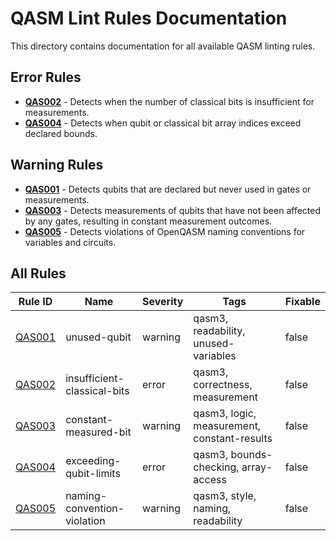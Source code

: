 # QASM Lint Rules Documentation

This directory contains documentation for all available QASM linting rules.

## Error Rules

- **[QAS002](QAS002.md)** - Detects when the number of classical bits is insufficient for measurements.
- **[QAS004](QAS004.md)** - Detects when qubit or classical bit array indices exceed declared bounds.

## Warning Rules

- **[QAS001](QAS001.md)** - Detects qubits that are declared but never used in gates or measurements.
- **[QAS003](QAS003.md)** - Detects measurements of qubits that have not been affected by any gates, resulting in constant measurement outcomes.
- **[QAS005](QAS005.md)** - Detects violations of OpenQASM naming conventions for variables and circuits.

## All Rules

| Rule ID | Name | Severity | Tags | Fixable |
|---------|------|----------|------|---------|
| [QAS001](QAS001.md) | unused-qubit | warning | qasm3, readability, unused-variables | false |
| [QAS002](QAS002.md) | insufficient-classical-bits | error | qasm3, correctness, measurement | false |
| [QAS003](QAS003.md) | constant-measured-bit | warning | qasm3, logic, measurement, constant-results | false |
| [QAS004](QAS004.md) | exceeding-qubit-limits | error | qasm3, bounds-checking, array-access | false |
| [QAS005](QAS005.md) | naming-convention-violation | warning | qasm3, style, naming, readability | false |
